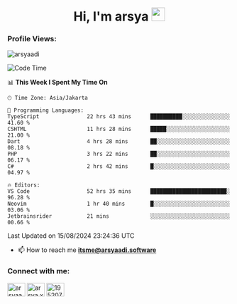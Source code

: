 <h1 align="center">Hi, I'm arsya 
  <img src="https://media.giphy.com/media/hvRJCLFzcasrR4ia7z/giphy.gif" width="30px"/>
</h1>

<p align="left"> <h3>Profile Views:</h3> <img src="https://komarev.com/ghpvc/?username=arsyaadi&label=Profile%20views&color=0e75b6&style=flat" alt="arsyaadi" /> </p>

<!--START_SECTION:waka-->
![Code Time](http://img.shields.io/badge/Code%20Time-3%2C134%20hrs%2039%20mins-blue)

📊 **This Week I Spent My Time On** 

```text
🕑︎ Time Zone: Asia/Jakarta

💬 Programming Languages: 
TypeScript               22 hrs 43 mins      ██████████░░░░░░░░░░░░░░░   41.60 % 
CSHTML                   11 hrs 28 mins      █████░░░░░░░░░░░░░░░░░░░░   21.00 % 
Dart                     4 hrs 28 mins       ██░░░░░░░░░░░░░░░░░░░░░░░   08.18 % 
PHP                      3 hrs 22 mins       ██░░░░░░░░░░░░░░░░░░░░░░░   06.17 % 
C#                       2 hrs 42 mins       █░░░░░░░░░░░░░░░░░░░░░░░░   04.97 % 

🔥 Editors: 
VS Code                  52 hrs 35 mins      ████████████████████████░   96.28 % 
Neovim                   1 hr 40 mins        █░░░░░░░░░░░░░░░░░░░░░░░░   03.06 % 
Jetbrainsrider           21 mins             ░░░░░░░░░░░░░░░░░░░░░░░░░   00.66 % 
```


 Last Updated on 15/08/2024 23:24:36 UTC
<!--END_SECTION:waka-->

- 📫 How to reach me **itsme@arsyaadi.software**


<h3 align="left">Connect with me:</h3>
<p align="left">
<a href="https://linkedin.com/in/arsyaadi" target="blank"><img align="center" src="https://raw.githubusercontent.com/rahuldkjain/github-profile-readme-generator/master/src/images/icons/Social/linked-in-alt.svg" alt="arsyaadi" height="30" width="40" /></a>
<a href="https://fb.com/arsya.xkz" target="blank"><img align="center" src="https://raw.githubusercontent.com/rahuldkjain/github-profile-readme-generator/master/src/images/icons/Social/facebook.svg" alt="arsya.xkz" height="30" width="40" /></a>
<a href="https://stackoverflow.com/users/19520749" target="blank"><img align="center" src="https://raw.githubusercontent.com/rahuldkjain/github-profile-readme-generator/master/src/images/icons/Social/stack-overflow.svg" alt="19520749" height="30" width="40" /></a>
</p>

